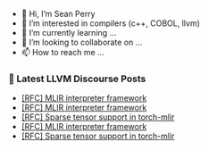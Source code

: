 - 👋 Hi, I’m Sean Perry
- 👀 I’m interested in compilers (c++, COBOL, llvm)
- 🌱 I’m currently learning ...
- 💞️ I’m looking to collaborate on ...
- 📫 How to reach me ...

<!---
s66perry/s66perry is a ✨ special ✨ repository because its `README.md` (this file) appears on your GitHub profile.
You can click the Preview link to take a look at your changes.
--->
### 📕 Latest LLVM Discourse Posts

<!-- DISCOURSE-LLVM:START -->
- [[RFC] MLIR interpreter framework](https://discourse.llvm.org/t/rfc-mlir-interpreter-framework/63567?page=3#post_42)
- [[RFC] MLIR interpreter framework](https://discourse.llvm.org/t/rfc-mlir-interpreter-framework/63567?page=2#post_41)
- [[RFC] Sparse tensor support in torch-mlir](https://discourse.llvm.org/t/rfc-sparse-tensor-support-in-torch-mlir/63627#post_8)
- [[RFC] MLIR interpreter framework](https://discourse.llvm.org/t/rfc-mlir-interpreter-framework/63567?page=2#post_40)
- [[RFC] Sparse tensor support in torch-mlir](https://discourse.llvm.org/t/rfc-sparse-tensor-support-in-torch-mlir/63627#post_7)
<!-- DISCOURSE-LLVM:END -->
